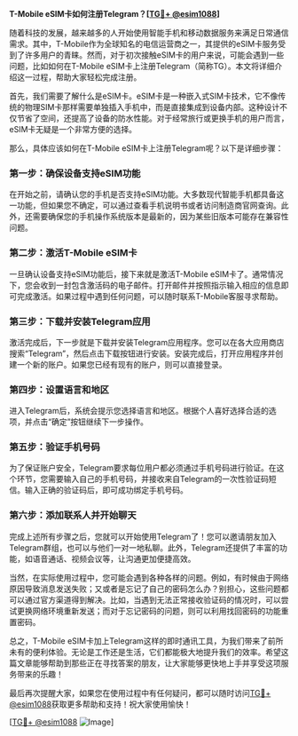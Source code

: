 **T-Mobile eSIM卡如何注册Telegram？[[TG💪+ @esim1088](https://t.me/s/esim1088)]**

随着科技的发展，越来越多的人开始使用智能手机和移动数据服务来满足日常通信需求。其中，T-Mobile作为全球知名的电信运营商之一，其提供的eSIM卡服务受到了许多用户的青睐。然而，对于初次接触eSIM卡的用户来说，可能会遇到一些问题，比如如何在T-Mobile eSIM卡上注册Telegram（简称TG）。本文将详细介绍这一过程，帮助大家轻松完成注册。

首先，我们需要了解什么是eSIM卡。eSIM卡是一种嵌入式SIM卡技术，它不像传统的物理SIM卡那样需要单独插入手机中，而是直接集成到设备内部。这种设计不仅节省了空间，还提高了设备的防水性能。对于经常旅行或更换手机的用户而言，eSIM卡无疑是一个非常方便的选择。

那么，具体应该如何在T-Mobile eSIM卡上注册Telegram呢？以下是详细步骤：

### 第一步：确保设备支持eSIM功能

在开始之前，请确认您的手机是否支持eSIM功能。大多数现代智能手机都具备这一功能，但如果您不确定，可以通过查看手机说明书或者访问制造商官网查询。此外，还需要确保您的手机操作系统版本是最新的，因为某些旧版本可能存在兼容性问题。

### 第二步：激活T-Mobile eSIM卡

一旦确认设备支持eSIM功能后，接下来就是激活T-Mobile eSIM卡了。通常情况下，您会收到一封包含激活码的电子邮件。打开邮件并按照指示输入相应的信息即可完成激活。如果过程中遇到任何问题，可以随时联系T-Mobile客服寻求帮助。

### 第三步：下载并安装Telegram应用

激活完成后，下一步就是下载并安装Telegram应用程序。您可以在各大应用商店搜索“Telegram”，然后点击下载按钮进行安装。安装完成后，打开应用程序并创建一个新的账户。如果您已经有现有的账户，则可以直接登录。

### 第四步：设置语言和地区

进入Telegram后，系统会提示您选择语言和地区。根据个人喜好选择合适的选项，并点击“确定”按钮继续下一步操作。

### 第五步：验证手机号码

为了保证账户安全，Telegram要求每位用户都必须通过手机号码进行验证。在这个环节，您需要输入自己的手机号码，并接收来自Telegram的一次性验证码短信。输入正确的验证码后，即可成功绑定手机号码。

### 第六步：添加联系人并开始聊天

完成上述所有步骤之后，您就可以开始使用Telegram了！您可以邀请朋友加入Telegram群组，也可以与他们一对一地私聊。此外，Telegram还提供了丰富的功能，如语音通话、视频会议等，让沟通更加便捷高效。

当然，在实际使用过程中，您可能会遇到各种各样的问题。例如，有时候由于网络原因导致消息发送失败；又或者是忘记了自己的密码怎么办？别担心，这些问题都可以通过官方渠道得到解决。比如，当遇到无法正常接收验证码的情况时，可以尝试更换网络环境重新发送；而对于忘记密码的问题，则可以利用找回密码的功能重置密码。

总之，T-Mobile eSIM卡加上Telegram这样的即时通讯工具，为我们带来了前所未有的便利体验。无论是工作还是生活，它们都能极大地提升我们的效率。希望这篇文章能够帮助到那些正在寻找答案的朋友，让大家能够更快地上手并享受这项服务带来的乐趣！

最后再次提醒大家，如果您在使用过程中有任何疑问，都可以随时访问[TG💪+ @esim1088](https://t.me/s/esim1088)获取更多帮助和支持！祝大家使用愉快！

[[TG💪+ @esim1088](https://t.me/s/esim1088) ![Image](https://i.postimg.cc/4NQfJmqS/Snipaste-2025-05-13-00-14-12.png)]
